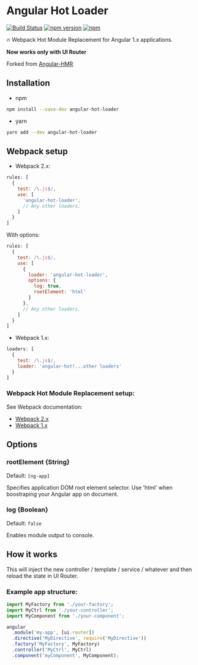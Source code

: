 # Angular Hot Loader

[![Build Status](https://travis-ci.org/vitaliy-bobrov/angular-hot-loader.svg?branch=master)](https://travis-ci.org/vitaliy-bobrov/angular-hot-loader)
[![npm version](https://badge.fury.io/js/angular-hot-loader.svg)](https://badge.fury.io/js/angular-hot-loader)
[![npm](https://img.shields.io/npm/dt/angular-hot-loader.svg)](https://github.com/vitaliy-bobrov/angular-hot-loader)

🔥 Webpack Hot Module Replacement for Angular 1.x applications.

**Now works only with UI Router**

Forked from [Angular-HMR](https://github.com/yargalot/Angular-HMR)

## Installation
  - npm
  ```bash
  npm install --save-dev angular-hot-loader
  ```

  - yarn
  ```bash
  yarn add --dev angular-hot-loader
  ```

## Webpack setup

* Webpack 2.x:
```js
rules: [
  {
    test: /\.js$/,
    use: [
      'angular-hot-loader',
      // Any other loaders.
    ]
  }
]
```

With options:

```js
rules: [
  {
    test: /\.js$/,
    use: [
      {
        loader: 'angular-hot-loader',
        options: {
          log: true,
          rootElement: 'html'
        }
      },
      // Any other loaders.
    ]
  }
]
```

* Webpack 1.x:
```js
loaders: [
  {
    test: /\.js$/,
    loader: 'angular-hot!...other loaders'
  }
]
```

### Webpack Hot Module Replacement setup:
See Webpack documentation:
- [Webpack 2.x](https://webpack.js.org/configuration/dev-server/#devserver-hot)
- [Webpack 1.x](http://webpack.github.io/docs/hot-module-replacement-with-webpack.html)

## Options

### rootElement {String}
Default: `[ng-app]`

Specifies application DOM root element selector. Use 'html' when boostraping your Angular app on document.

### log {Boolean}
Default: `false`

Enables module output to console.

## How it works
This will inject the new controller / template / service / whatever and then reload the state in UI Router.

### Example app structure:

```js
import MyFactory from './your-factory';
import MyCtrl from './your-controller';
import MyComponent from './your-component';

angular
  .module('my-app', [ui.router])
  .directive('MyDirective', require('MyDirective'))
  .factory('MyFactory', MyFactory)
  .controller('MyCtrl', MyCtrl)
  .component('myComponent', MyComponent);
```
